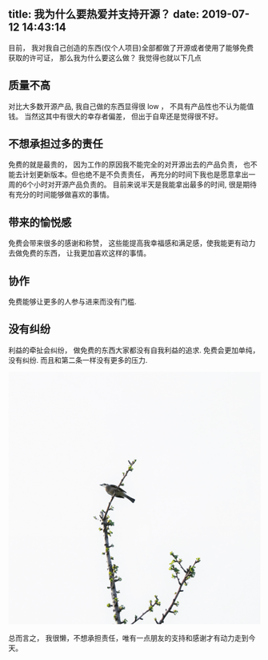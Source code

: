 title: 我为什么要热爱并支持开源？
date: 2019-07-12 14:43:14
---

目前， 我对我自己创造的东西(仅个人项目)全部都做了开源或者使用了能够免费获取的许可证， 那么我为什么要这么做？ 我觉得也就以下几点

## 质量不高

对比大多数开源产品, 我自己做的东西显得很 low ， 不具有产品性也不认为能值钱。 当然这其中有很大的幸存者偏差， 但出于自卑还是觉得很不好。

## 不想承担过多的责任

免费的就是最贵的， 因为工作的原因我不能完全的对开源出去的产品负责， 也不能去计划更新版本。但也绝不是不负责责任， 再充分的时间下我也是愿意拿出一周的6个小时对开源产品负责的。 目前来说半天是我能拿出最多的时间, 很是期待有充分的时间能够做喜欢的事情。

## 带来的愉悦感

免费会带来很多的感谢和称赞， 这些能提高我幸福感和满足感，使我能更有动力去做免费的东西， 让我更加喜欢这样的事情。

## 协作

免费能够让更多的人参与进来而没有门槛.

## 没有纠纷

利益的牵扯会纠纷， 做免费的东西大家都没有自我利益的追求. 免费会更加单纯，没有纠纷. 而且和第二条一样没有更多的压力.


![鸟](/uploads/images/Fri_May_18_2018.jpg "cover:overflow")

总而言之， 我很懒，不想承担责任，唯有一点朋友的支持和感谢才有动力走到今天。
